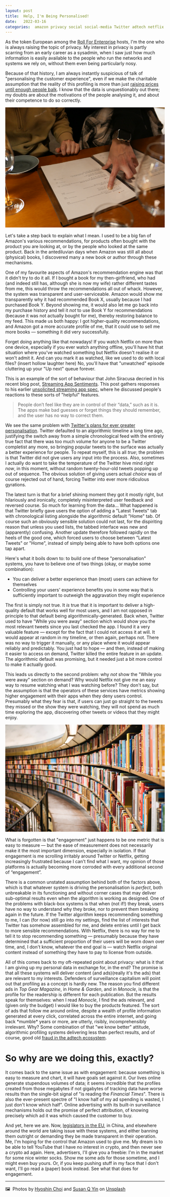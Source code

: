 ```yaml
---
layout: post
title:  Help, I'm Being Personalised! 
date:   2022-03-16 
categories:  amazon privacy social social-media Twitter adtech netflix algorithms 
---
```


As the token European among the [Roll For Enterprise](http://rollforenterprise.com) hosts, I'm the one who is always raising the topic of privacy. My interest in privacy is partly scarring from an early career as a sysadmin, when I saw just how much information is easily available to the people who run the networks and systems we rely on, without them even being particularly nosy.

Because of that history, I am always instantly suspicious of talk of "personalising the customer experience", even if we make the charitable assumption that the reality of this profiling is more than just [raising prices until enough people balk](https://www.wsj.com/articles/SB10001424052702304458604577488822667325882 "On Orbitz, Mac Users Steered to Pricier Hotels"). I know that the data is unquestionably out there; my doubts are about the motivations of the people analysing it, and about their competence to do so correctly.

![Recommending form a menu](/images/image.52.png)

Let's take a step back to explain what I mean. I used to be a big fan of Amazon's various recommendations, for products often bought with the product you are looking at, or by the people who looked at the same product. Back in the antediluvian days when Amazon was still all about (physical) books, I discovered many a new book or author through these mechanisms.

One of my favourite aspects of Amazon's recommendation engine was that it didn't try to do it all. If I bought a book for my then-girlfriend, who had (and indeed still has, although she is now my wife) rather different tastes from me, this would throw the recommendations all out of whack. However, the system was transparent and user-serviceable. Amazon would show me transparently why it had recommended Book X, usually because I had purchased Book Y. Beyond showing me, it would also let me go back into my purchase history and tell it *not* to use Book Y for recommendations (because it was not actually bought for me), thereby restoring balance to my feed. This made us both happy: I got higher-quality recommendations, and Amazon got a more accurate profile of me, that it could use to sell me more books — something it did very successfully.

Forget doing anything like that nowadays! If you watch Netflix on more than one device, especially if you ever watch anything offline, you'll have hit that situation where you've watched something but Netflix doesn't realise it or won't admit it. And can you mark it as watched, like we used to do with local files? (insert hollow laughter here) No, you'll have that "unwatched" episode cluttering up your "Up next" queue forever.

This is an example of the sort of behaviour that John Siracusa decried in his recent blog post, [Streaming App Sentiments](https://hypercritical.co/2022/02/17/streaming-app-sentiments). This post gathers responses to his earlier [unsolicited streaming app spec](https://hypercritical.co/2022/02/15/streaming-apps), where he discussed people's reactions to these sorts of "helpful" features.

> People don’t feel like they are in control of their “data,” such as it is. The apps make bad guesses or forget things they should remember, and the user has no way to correct them.

We see the same problem with [Twitter's plans for ever greater personalisation](https://www.theverge.com/2022/3/10/22970043/twitter-product-leadership-interview). Twitter defaulted to an algorithmic timeline a long time ago, justifying the switch away from a simple chronological feed with the entirely true fact that there was too much volume for anyone to be a Twitter completist any more, so bringing popular tweets to the surface was actually a better experience for people. To repeat myself, this is all *true*; the problem is that Twitter did not give users any input into the process. Also, sometimes I actually do want to take the temperature of the Twitter hive mind *right now*, in this moment, without random twenty-hour-old tweets popping up out of sequence. The obvious solution of giving users actual *choice* was of course rejected out of hand, forcing Twitter into ever more ridiculous gyrations.

The latest turn is that for a brief shining moment they got it mostly right, but hilariously and ironically, completely misinterpreted user feedback and reversed course. So much for learning from the data… What happened is that Twitter briefly gave users the option of adding a "Latest Tweets" tab with chronological listing alongside the algorithmic default "Home" tab. Of course such an obviously sensible solution could not last, for the dispiriting reason that unless you used lists, the tabbed interface was new and (apparently) confusing. Another update therefore followed rapidly on the heels of the good one, which forced users to choose between "Latest Tweets" or "Home", instead of simply being able to have both options one tap apart.

Here's what it boils down to: to build one of these "personalisation" systems, you have to believe one of two things (okay, or maybe some combination):

- You can deliver a better experience than (most) users can achieve for themselves
- Controlling your users' experience benefits you in some way that is sufficiently important to outweigh the aggravation they might experience

The first is simply not true. It *is* true that it is important to deliver a high-quality default that works well for most users, and I am not opposed in principle to that default being algorithmically-generated. Back when, Twitter used to have "While you were away" section which would show you the most relevant tweets since you last checked the app. I found it a very valuable feature — except for the fact that I could not access it at will. It would appear at random in my timeline, or then again, perhaps not. There was no way to trigger it manually, or any place where it would appear reliably and predictably. You just had to hope — and then, instead of making it easier to access on demand, Twitter killed the entire feature in an update. The algorithmic default was promising, but it needed just a bit more control to make it actually good.

This leads us directly to the second problem: why *not* show the "While you were away" section on demand? Why would Netflix not give me an easy way to resume watching what I was watching before? They don't say, but the assumption is that the operators of these services have metrics showing higher engagement with their apps when they deny users control. Presumably what they fear is that, if users can just go straight to the tweets they missed or the show they were watching, they will not spend as much time exploring the app, discovering other tweets or videos that they might enjoy.

![A vast library of "content"](/images/image.53.png)

What is forgotten is that "engagement" just happens to be one metric that is easy to measure — but the ease of measurement does not necessarily make it the most important dimension, especially in isolation. If that engagement is me scrolling irritably around Twitter or Netflix, getting increasingly frustrated because I can't find what I want, my opinion of those platforms is actually becoming more corroded with every additional second of “engagement”.

There is a common unstated assumption behind both of the factors above, which is that whatever system is driving the personalisation is *perfect*, both unbreakable in its functioning and without corner cases that may deliver sub-optimal results even when the algorithm is working as designed. One of the problems with black-box systems is that when (not if!) they break, users have no way to understand why they broke, nor to prevent them breaking again in the future. If the Twitter algorithm keeps recommending something to me, I can (for now) still go into my settings, find the list of interests that Twitter has somehow assembled for me, and delete entries until I get back to more sensible recommendations. With Netflix, there is no way for me to tell it to stop recommending something — presumably because they have determined that a sufficient proportion of their users will be worn down over time, and, I don't know, whatever the end goal is — watch Netflix original content instead of something they have to pay to license from outside.

All of this comes back to my oft-repeated point about privacy: what is it that I am giving up my personal data in exchange for, in the end? The promise is that all these systems will deliver content (and ads)(really it's the ads) that are relevant to my interests. Defenders of surveillance capitalism will point out that profiling as a concept is hardly new. The reason you find different ads in *Top Gear Magazine*, in *Home & Garden*, and in *Monocle*, is that the profile for the readership is different for each publication. But the results speak for themselves: when I read *Monocle*, I find the ads relevant, and (given only the budget) I would like to buy the products featured. The sort of ads that follow me around online, despite a wealth of profile information generated at every click, correlated across the entire internet, and going back \*mumble\* years or more, are utterly, risibly, incomprehensibly irrelevant. Why? Some combination of that "we know better" attitude, algorithmic profiling systems delivering less than perfect results, and of course, good old [fraud in the adtech ecosystem](http://adcontrarian.blogspot.com/2021/01/the-inescapable-logic-of-ad-fraud.html).

# So why are we doing this, exactly?

It comes back to the same issue as with engagement: because something is easy to measure and chart, it will have goals set against it. Our lives online generate stupendous volumes of data; it seems incredible that the profiles created from those megabytes if not gigabytes of tracking data have worse results than the single-bit signal of "is reading the *Financial Times*". There is also the ever-present spectre of "I know half of my ad spending is wasted, I just don't know which half". Online advertising with its built-in surveillance mechanisms holds out the promise of perfect attribution, of knowing precisely which ad it was which caused the customer to buy.

And yet, here we are. Now, [legislators in the EU](https://www.europarl.europa.eu/doceo/document/TA-9-2021-0499_EN.html), in China, and elsewhere around the world are taking issue with these systems, and either banning them outright or demanding they be made transparent in their operation. Me, I'm hoping for the control that Amazon used to give me. My dream is to be able to tell YouTube that I have no interest in crypto, and then never see a crypto ad again. Here, advertisers, I'll give you a freebie: I'm in the market for some nice winter socks. Show me some ads for those sometime, and I might even buy yours. Or, if you keep pushing stuff in my face that I don't want, I'll go read a (paper) book instead. See what that does for engagement.

***
🖼️  Photos by [Hyoshin Choi](https://instagram.com/hyoshining) and [Susan Q Yin](https://instagram.com/syinq) on [Unsplash](https://www.unsplash.com)

